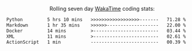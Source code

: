 <p align="center">Rolling seven day <a href='https://wakatime.com/'> WakaTime</a> coding stats:</p>
<!--START_SECTION:waka-->

```txt
Python         5 hrs 10 mins   >>>>>>>>>>>>>>>>>>-------   71.28 %
Markdown       1 hr 35 mins    >>>>>>-------------------   22.00 %
Docker         14 mins         >------------------------   03.44 %
XML            11 mins         >------------------------   02.61 %
ActionScript   1 min           -------------------------   00.39 %
```

<!--END_SECTION:waka-->
